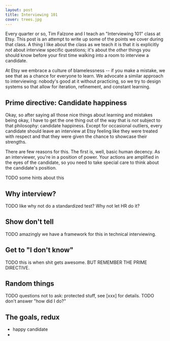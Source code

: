 ```yaml
---
layout: post
title: Interviewing 101
cover: trees.jpg
---
```


Every quarter or so, Tim Falzone and I teach an "Interviewing 101" class at Etsy. This post is an attempt to write up some of the points we cover during that class. A thing I like about the class as we teach it is that it is explicitly _not_ about interview specific questions; it's about the _other_ things you should know before your first time walking into a room to interview a candidate.

At Etsy we embrace a culture of blamelessness -- if you make a mistake, we see that as a chance for everyone to learn. We advocate a similar approach to interviewing: nobody's good at it without practicing, so we try to design systems so that allow for iteration, refinement, and constant learning.

Prime directive: Candidate happiness
---
Okay, so after saying all those nice things about learning and mistakes being okay, I have to get the one thing out of the way that is _not_ subject to that philosophy: candidate happiness. Except for occasional outliers, every candidate should leave an interview at Etsy feeling like they were treated with respect and that they were given the chance to showcase their strengths.

There are few reasons for this. The first is, well, basic human decency. As an interviewer, you're in a position of power. Your actions are amplified in the eyes of the candidate, so you need to take special care to think about the candidate's position. 

TODO some hints about this

Why interview?
---

TODO like why not do a standardized test? Why not let HR do it?

Show don't tell
---
TODO amazingly we have a framework for this in technical interviewing.

Get to "I don't know"
---
TODO this is when shit gets awesome. BUT REMEMBER THE PRIME DIRECTIVE.

Random things
---
TODO questions not to ask: protected stuff, see [xxx] for details.
TODO don't answer "how did I do?"

The goals, redux
---
- happy candidate
- 
